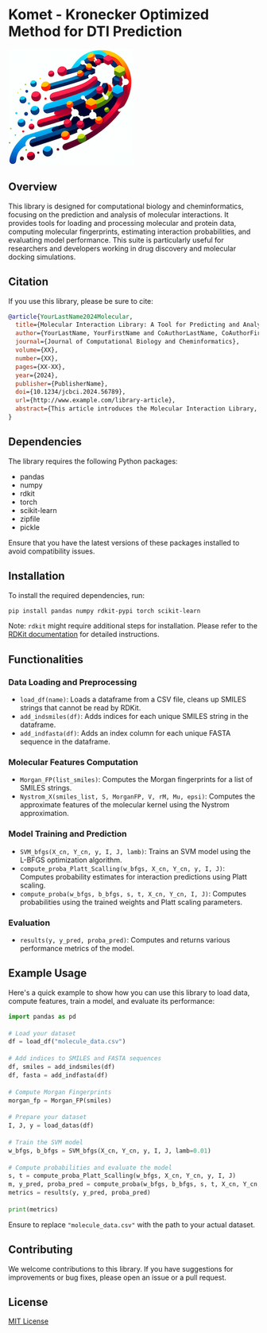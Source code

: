 # Komet - Kronecker Optimized Method for DTI Prediction

![Komet Logo](img/komet-logo-small.png)

## Overview

This library is designed for computational biology and cheminformatics, focusing on the prediction and analysis of molecular interactions. It provides tools for loading and processing molecular and protein data, computing molecular fingerprints, estimating interaction probabilities, and evaluating model performance. This suite is particularly useful for researchers and developers working in drug discovery and molecular docking simulations.

## Citation 

If you use this library, please be sure to cite:

```bibtex
@article{YourLastName2024Molecular,
  title={Molecular Interaction Library: A Tool for Predicting and Analyzing Molecular Interactions},
  author={YourLastName, YourFirstName and CoAuthorLastName, CoAuthorFirstName},
  journal={Journal of Computational Biology and Cheminformatics},
  volume={XX},
  number={XX},
  pages={XX-XX},
  year={2024},
  publisher={PublisherName},
  doi={10.1234/jcbci.2024.56789},
  url={http://www.example.com/library-article},
  abstract={This article introduces the Molecular Interaction Library, a comprehensive Python toolkit designed for the prediction and analysis of molecular interactions in computational biology and cheminformatics. Covering functionalities from data loading and preprocessing to molecular feature computation, model training, prediction, and evaluation, this library aims to facilitate research and development in drug discovery and molecular docking simulations. We detail the implementation of key features, such as Morgan fingerprint computation, Nystrom approximation for kernel methods, and SVM-based predictive modeling with L-BFGS optimization, alongside a case study demonstrating its application in identifying potential drug candidates.}
}
```

## Dependencies

The library requires the following Python packages:

- pandas
- numpy
- rdkit
- torch
- scikit-learn
- zipfile
- pickle

Ensure that you have the latest versions of these packages installed to avoid compatibility issues.

## Installation

To install the required dependencies, run:

```bash
pip install pandas numpy rdkit-pypi torch scikit-learn
```

Note: `rdkit` might require additional steps for installation. Please refer to the [RDKit documentation](https://www.rdkit.org/docs/Install.html) for detailed instructions.

## Functionalities

### Data Loading and Preprocessing

- `load_df(name)`: Loads a dataframe from a CSV file, cleans up SMILES strings that cannot be read by RDKit.
- `add_indsmiles(df)`: Adds indices for each unique SMILES string in the dataframe.
- `add_indfasta(df)`: Adds an index column for each unique FASTA sequence in the dataframe.

### Molecular Features Computation

- `Morgan_FP(list_smiles)`: Computes the Morgan fingerprints for a list of SMILES strings.
- `Nystrom_X(smiles_list, S, MorganFP, V, rM, Mu, epsi)`: Computes the approximate features of the molecular kernel using the Nystrom approximation.

### Model Training and Prediction

- `SVM_bfgs(X_cn, Y_cn, y, I, J, lamb)`: Trains an SVM model using the L-BFGS optimization algorithm.
- `compute_proba_Platt_Scalling(w_bfgs, X_cn, Y_cn, y, I, J)`: Computes probability estimates for interaction predictions using Platt scaling.
- `compute_proba(w_bfgs, b_bfgs, s, t, X_cn, Y_cn, I, J)`: Computes probabilities using the trained weights and Platt scaling parameters.

### Evaluation

- `results(y, y_pred, proba_pred)`: Computes and returns various performance metrics of the model.

## Example Usage

Here's a quick example to show how you can use this library to load data, compute features, train a model, and evaluate its performance:

```python
import pandas as pd

# Load your dataset
df = load_df("molecule_data.csv")

# Add indices to SMILES and FASTA sequences
df, smiles = add_indsmiles(df)
df, fasta = add_indfasta(df)

# Compute Morgan Fingerprints
morgan_fp = Morgan_FP(smiles)

# Prepare your dataset
I, J, y = load_datas(df)

# Train the SVM model
w_bfgs, b_bfgs = SVM_bfgs(X_cn, Y_cn, y, I, J, lamb=0.01)

# Compute probabilities and evaluate the model
s, t = compute_proba_Platt_Scalling(w_bfgs, X_cn, Y_cn, y, I, J)
m, y_pred, proba_pred = compute_proba(w_bfgs, b_bfgs, s, t, X_cn, Y_cn, I, J)
metrics = results(y, y_pred, proba_pred)

print(metrics)
```

Ensure to replace `"molecule_data.csv"` with the path to your actual dataset.

## Contributing

We welcome contributions to this library. If you have suggestions for improvements or bug fixes, please open an issue or a pull request.

## License

[MIT License](LICENSE)